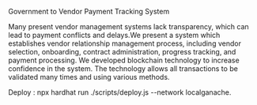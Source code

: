 Government to Vendor Payment Tracking System

Many present vendor management systems lack transparency, which can lead to payment conflicts and delays.We present a system which establishes vendor relationship management process, including vendor selection, onboarding, contract administration, progress tracking, and payment processing. We developed blockchain technology to increase confidence in the system. The technology allows all transactions to be validated many times and using various methods.

Deploy : npx hardhat run ./scripts/deploy.js --network localganache.
